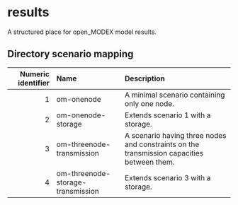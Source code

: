 # results

A structured place for open_MODEX model results.

## Directory scenario mapping

| Numeric identifier | Name | Description |
| --: | :-- | :--- |
| 1 | om-onenode                        | A minimal scenario containing only one node. |
| 2 | om-onenode-storage                | Extends scenario 1 with a storage. |
| 3 | om-threenode-transmission         | A scenario having three nodes and constraints on the transmission capacities between them. |
| 4 | om-threenode-storage-transmission | Extends scenario 3 with a storage. |

